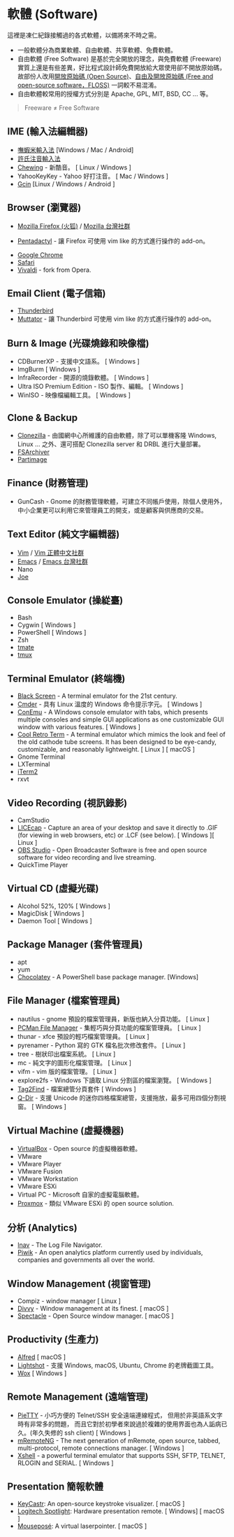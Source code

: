 # 軟體 (Software)

這裡是凍仁紀錄接觸過的各式軟體，以備將來不時之需。

- 一般軟體分為商業軟體、自由軟體、共享軟體、免費軟體。
- 自由軟體 (Free Software) 是基於完全開放的理念，與免費軟體 (Freeware) 實質上還是有些差異，好比程式設計師免費開放給大眾使用卻不開放原始碼，故部份人改用[開放原始碼 (Open Source)][open_source]、[自由及開放原始碼 (Free and open-source software，FLOSS)][floss] 一詞較不易混淆。
- 自由軟體較常用的授權方式分別是 Apache, GPL, MIT, BSD, CC ... 等。

> Freeware ≠ Free Software

[open_source]: https://zh.wikipedia.org/wiki/开放源代码
[floss]: https://zh.wikipedia.org/wiki/自由及开放源代码软件


## IME (輸入法編輯器)

- [嘸蝦米輸入法][ovff] [Windows / Mac / Android]
- [許氏注音輸入法](hsu-key)
- [Chewing][chewing] - 新酷音。 [ Linux / Windows ]
- YahooKeyKey - Yahoo 好打注音。 [ Mac / Windows ]
- [Gcin][gcin] [Linux / Windows / Android ]

[ovff]: https://boshiamy.com
[hsu-key]: https://zh.wikipedia.org/wiki/%E8%87%AA%E7%84%B6%E8%BC%B8%E5%85%A5%E6%B3%95#.E8.A8.B1.E6.B0.8F.E9.8D.B5.E7.9B.A4
[chewing]: http://chewing.im/
[gcin]: http://hyperrate.com/dir.php?eid=67


## Browser (瀏覽器)

* [Mozilla Firefox (火狐)][firefox] / [Mozilla 台灣社群][moztw]
 - [Pentadactyl][pentadactyl] - 讓 Firefox 可使用 vim like 的方式進行操作的 add-on。
* [Google Chrome][chrome]
* [Safari][safari]
* [Vivaldi][vivaldi] - fork from Opera.

[firefox]: https://moztw.org/firefox/
[moztw]: https://moztw.org
[chrome]: https://www.google.com.tw/chrome/
[safari]: http://www.apple.com/tw/safari/
[vivaldi]: https://vivaldi.com/?lang=zh_TW
[pentadactyl]: http://5digits.org/pentadactyl/index


## Email Client (電子信箱)

- [Thunderbird][thunderbird]
 - [Muttator][muttator] - 讓 Thunderbird 可使用 vim like 的方式進行操作的 add-on。

[thunderbird]: https://moztw.org/thunderbird/
[muttator]: http://vimperator.org/muttator


## Burn & Image (光碟燒錄和映像檔)

- CDBurnerXP - 支援中文語系。 [ Windows ]
- ImgBurm [ Windows ]
- InfraRecorder - 開源的燒錄軟體。 [ Windows ]
- Ultra ISO Premium Edition - ISO 製作、編輯。 [ Windows ]
- WinISO - 映像檔編輯工具。 [ Windows ]


## Clone & Backup

- [Clonezilla][clonezilla] - 由國網中心所維護的自由軟體，除了可以單機客隆 Windows, Linux ... 之外、還可搭配 Clonezilla server 和 DRBL 進行大量部署。
- [FSArchiver][fsarchiver]
- [Partimage][partimage]

[clonezilla]: http://clonezilla.nchc.org.tw/
[fsarchiver]: http://www.fsarchiver.org/
[partimage]: http://www.partimage.org/


## Finance (財務管理)

- GunCash - Gnome 的財務管理軟體，可建立不同帳戶使用，除個人使用外，中小企業更可以利用它來管理員工的開支，或是顧客與供應商的交易。


## Text Editor (純文字編輯器)

- [Vim][vim] / [Vim 正體中文社群][vim_tw]
- [Emacs][emacs] / [Emacs 台灣社群][emacs_tw]
- Nano
- [Joe][joe]

[vim]: http://www.vim.org/
[vim_tw]: http://www.vim.tw/
[emacs]: https://www.gnu.org/software/emacs/
[emacs_tw]: http://emacser.tw
[joe]: http://joe-editor.sourceforge.net/


## Console Emulator (操緃臺)

- Bash
- Cygwin [ Windows ]
- PowerShell [ Windows ]
- Zsh
- [tmate][tmate]
- [tmux][tmux]

[tmate]: https://tmate.io/
[tmux]: https://tmate.io/

## Terminal Emulator (終端機)

- [Black Screen][black_screen] - A terminal emulator for the 21st century.
- [Cmder][cmder] - 具有 Linux 溫度的 Windows 命令提示字元。 [ Windows ]
- [ConEmu][conemu] - A Windows console emulator with tabs, which presents multiple consoles and simple GUI applications as one customizable GUI window with various features. [ Windows ]
- [Cool Retro Term][cool-retro-term] - A terminal emulator which mimics the look and feel of the old cathode tube screens. It has been designed to be eye-candy, customizable, and reasonably lightweight. [ Linux ] [ macOS ]
- Gnome Terminal
- LXTerminal
- [iTerm2][iterm2]
- rxvt

[black_screen]: https://github.com/shockone/black-screen
[cmder]: http://cmder.net
[conemu]: https://conemu.github.io/
[cool-retro-term]: https://github.com/Swordfish90/cool-retro-term
[iterm2]: https://www.iterm2.com/

## Video Recording (視訊錄影)

- CamStudio
- [LICEcap][licecap] - Capture an area of your desktop and save it directly to .GIF (for viewing in web browsers, etc) or .LCF (see below). [ Windows ][ Linux ]
- [OBS Studio][obs] - Open Broadcaster Software is free and open source software for video recording and live streaming.
- QuickTime Player

[obs]: https://obsproject.com
[licecap]: https://www.cockos.com/licecap/


## Virtual CD (虛擬光碟)

- Alcohol 52%, 120% [ Windows ]
- MagicDisk [ Windows ]
- Daemon Tool [ Windows ]


## Package Manager (套件管理員)

- apt
- yum
- [Chocolatey](chocolatey) - A PowerShell base package manager. [Windows]

[chocolatey]: https://chocolatey.org/


## File Manager (檔案管理員)

- nautilus - gnome 預設的檔案管理員，新版也納入分頁功能。 [ Linux ]
- [PCMan File Manager][pcmanfm] - 集輕巧與分頁功能的檔案管理員。 [ Linux ]
- thunar - xfce 預設的輕巧檔案管理員。 [ Linux ]
- pyrenamer - Python 寫的 GTK 檔名批次修改套件。 [ Linux ]
- tree - 樹狀印出檔案系統。 [ Linux ]
- mc - 純文字的圖形化檔案管理。 [ Linux ]
- vifm - vim 版的檔案管理。 [ Linux ]
- explore2fs - Windows 下讀取 Linux 分割區的檔案瀏覽。 [ Windows ]
- [Tag2Find][tag2find] - 檔案總管分頁套件 [ Windows ]
- [Q-Dir][qdir] - 支援 Unicode 的迷你四格檔案總管，支援拖放，最多可用四個分割視窗。 [ Windows ]

[pcmanfm]: https://wiki.lxde.org/en/PCManFM
[tag2find]: http://www.tag2find.com/tag2find0.0.html
[qdir]: http://www.softwareok.com/?seite=Freeware/Q-Dir


## Virtual Machine (虛擬機器)

- [VirtualBox][virtualbox] - Open source 的虛擬機器軟體。
- VMware
 - VMware Player
 - VMware Fusion
 - VMware Workstation
 - VMware ESXi
- Virtual PC - Microsoft 自家的虛擬電腦軟體。
- [Proxmox][proxmox] - 類似 VMware ESXi 的 open source solution.

[proxmox]: https://www.proxmox.com/
[virtualbox]: https://www.virtualbox.org/


## 分析 (Analytics)

* [lnav][lnav] - The Log File Navigator.
* [Piwik][piwik] - An open analytics platform currently used by individuals, companies and governments all over the world.

[lnav]: http://lnav.org/
[piwik]: https://piwik.org/

## Window Management (視窗管理)

* Compiz - window manager [ Linux ]
* [Divvy][divvy] - Window management at its finest. [ macOS ]
* [Spectacle][spectacle] - Open Source window manager. [ macOS ]

[divvy]: http://mizage.com/divvy/
[spectacle]: https://www.spectacleapp.com/


## Productivity (生產力)

- [Alfred][alfred] [ macOS ]
- [Lightshot][lightshot] - 支援 Windows, macOS, Ubuntu, Chrome 的老牌截圖工具。
- [Wox][wox] [ Windows ]

[alfred]: https://www.alfredapp.com/
[lightshot]: https://app.prntscr.com/
[wox]: https://github.com/Wox-launcher/Wox


## Remote Management (遠端管理)

- [PieTTY][pietty] - 小巧方便的 Telnet/SSH 安全遠端連線程式， 但用於非英語系文字時有非常多的問題， 而且它對於初學者來說過於複雜的使用界面也為人詬病已久。(年久失修的 ssh client) [ Windows ]
- [mRemoteNG][mRemoteNG] - The next generation of mRemote, open source, tabbed, multi-protocol, remote connections manager. [ Windows ]
- [Xshell][Xshell] - a powerful terminal emulator that supports SSH, SFTP, TELNET, RLOGIN and SERIAL. [ Windows ]

[pietty]: https://sites.google.com/view/pietty-project
[mRemoteNG]: https://github.com/mRemoteNG/mRemoteNG
[Xshell]: https://www.netsarang.com/products/xsh_overview.html


## Presentation 簡報軟體

- [KeyCastr][keycastr]: An open-source keystroke visualizer. [ macOS ]
- [Logitech Spotlight][logitech_spotlight]: Hardware presentation remote. [ Windows] [ macOS ]
- [Mouseposé][mousepose]: A virtual laserpointer. [ macOS ]

[keycastr]: https://github.com/keycastr/keycastr
[logitech_spotlight]: https://www.logitech.com/zh-tw/product/spotlight-presentation-remote/page/spotlight-features
[mousepose]: https://boinx.com/mousepose/overview/
